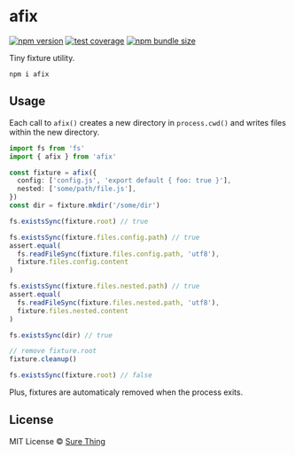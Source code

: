 # afix

[![npm version](https://img.shields.io/npm/v/afix?style=flat&colorA=4488FF&colorB=4488FF)](https://www.npmjs.com/package/afix) [![test coverage](https://img.shields.io/coveralls/github/sure-thing/afix?style=flat&colorA=223355&colorB=223355)](https://coveralls.io/github/sure-thing/afix?branch=main) [![npm bundle size](https://badgen.net/bundlephobia/min/afix?color=223355&labelColor=223355)](https://bundlephobia.com/result?p=afix)

Tiny fixture utility.

```
npm i afix
```

## Usage

Each call to `afix()` creates a new directory in `process.cwd()` and writes
files within the new directory.

```typescript
import fs from 'fs'
import { afix } from 'afix'

const fixture = afix({
  config: ['config.js', 'export default { foo: true }'],
  nested: ['some/path/file.js'],
})
const dir = fixture.mkdir('/some/dir')

fs.existsSync(fixture.root) // true

fs.existsSync(fixture.files.config.path) // true
assert.equal(
  fs.readFileSync(fixture.files.config.path, 'utf8'),
  fixture.files.config.content
)

fs.existsSync(fixture.files.nested.path) // true
assert.equal(
  fs.readFileSync(fixture.files.nested.path, 'utf8'),
  fixture.files.nested.content
)

fs.existsSync(dir) // true

// remove fixture.root
fixture.cleanup()

fs.existsSync(fixture.root) // false
```

Plus, fixtures are automaticaly removed when the process exits.

## License

MIT License © [Sure Thing](https://github.com/sure-thing)
